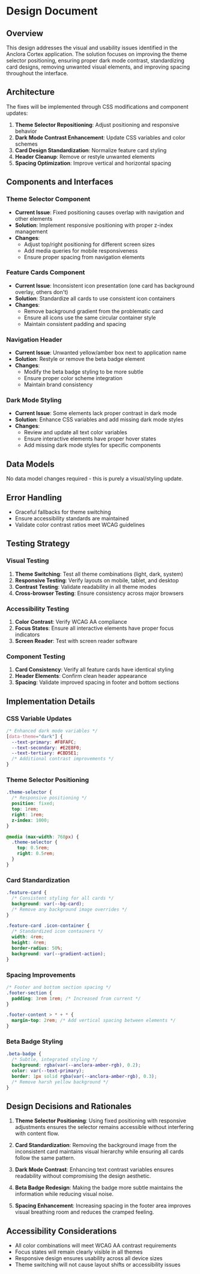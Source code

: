 # Design Document

## Overview

This design addresses the visual and usability issues identified in the Anclora Cortex application. The solution focuses on improving the theme selector positioning, ensuring proper dark mode contrast, standardizing card designs, removing unwanted visual elements, and improving spacing throughout the interface.

## Architecture

The fixes will be implemented through CSS modifications and component updates:

1. **Theme Selector Repositioning**: Adjust positioning and responsive behavior
2. **Dark Mode Contrast Enhancement**: Update CSS variables and color schemes
3. **Card Design Standardization**: Normalize feature card styling
4. **Header Cleanup**: Remove or restyle unwanted elements
5. **Spacing Optimization**: Improve vertical and horizontal spacing

## Components and Interfaces

### Theme Selector Component
- **Current Issue**: Fixed positioning causes overlap with navigation and other elements
- **Solution**: Implement responsive positioning with proper z-index management
- **Changes**:
  - Adjust top/right positioning for different screen sizes
  - Add media queries for mobile responsiveness
  - Ensure proper spacing from navigation elements

### Feature Cards Component
- **Current Issue**: Inconsistent icon presentation (one card has background overlay, others don't)
- **Solution**: Standardize all cards to use consistent icon containers
- **Changes**:
  - Remove background gradient from the problematic card
  - Ensure all icons use the same circular container style
  - Maintain consistent padding and spacing

### Navigation Header
- **Current Issue**: Unwanted yellow/amber box next to application name
- **Solution**: Restyle or remove the beta badge element
- **Changes**:
  - Modify the beta badge styling to be more subtle
  - Ensure proper color scheme integration
  - Maintain brand consistency

### Dark Mode Styling
- **Current Issue**: Some elements lack proper contrast in dark mode
- **Solution**: Enhance CSS variables and add missing dark mode styles
- **Changes**:
  - Review and update all text color variables
  - Ensure interactive elements have proper hover states
  - Add missing dark mode styles for specific components

## Data Models

No data model changes required - this is purely a visual/styling update.

## Error Handling

- Graceful fallbacks for theme switching
- Ensure accessibility standards are maintained
- Validate color contrast ratios meet WCAG guidelines

## Testing Strategy

### Visual Testing
1. **Theme Switching**: Test all theme combinations (light, dark, system)
2. **Responsive Testing**: Verify layouts on mobile, tablet, and desktop
3. **Contrast Testing**: Validate readability in all theme modes
4. **Cross-browser Testing**: Ensure consistency across major browsers

### Accessibility Testing
1. **Color Contrast**: Verify WCAG AA compliance
2. **Focus States**: Ensure all interactive elements have proper focus indicators
3. **Screen Reader**: Test with screen reader software

### Component Testing
1. **Card Consistency**: Verify all feature cards have identical styling
2. **Header Elements**: Confirm clean header appearance
3. **Spacing**: Validate improved spacing in footer and bottom sections

## Implementation Details

### CSS Variable Updates
```css
/* Enhanced dark mode variables */
[data-theme="dark"] {
  --text-primary: #F8FAFC;
  --text-secondary: #E2E8F0;
  --text-tertiary: #CBD5E1;
  /* Additional contrast improvements */
}
```

### Theme Selector Positioning
```css
.theme-selector {
  /* Responsive positioning */
  position: fixed;
  top: 1rem;
  right: 1rem;
  z-index: 1000;
}

@media (max-width: 768px) {
  .theme-selector {
    top: 0.5rem;
    right: 0.5rem;
  }
}
```

### Card Standardization
```css
.feature-card {
  /* Consistent styling for all cards */
  background: var(--bg-card);
  /* Remove any background image overrides */
}

.feature-card .icon-container {
  /* Standardized icon containers */
  width: 4rem;
  height: 4rem;
  border-radius: 50%;
  background: var(--gradient-action);
}
```

### Spacing Improvements
```css
/* Footer and bottom section spacing */
.footer-section {
  padding: 3rem 1rem; /* Increased from current */
}

.footer-content > * + * {
  margin-top: 2rem; /* Add vertical spacing between elements */
}
```

### Beta Badge Styling
```css
.beta-badge {
  /* Subtle, integrated styling */
  background: rgba(var(--anclora-amber-rgb), 0.2);
  color: var(--text-primary);
  border: 1px solid rgba(var(--anclora-amber-rgb), 0.3);
  /* Remove harsh yellow background */
}
```

## Design Decisions and Rationales

1. **Theme Selector Positioning**: Using fixed positioning with responsive adjustments ensures the selector remains accessible without interfering with content flow.

2. **Card Standardization**: Removing the background image from the inconsistent card maintains visual hierarchy while ensuring all cards follow the same pattern.

3. **Dark Mode Contrast**: Enhancing text contrast variables ensures readability without compromising the design aesthetic.

4. **Beta Badge Redesign**: Making the badge more subtle maintains the information while reducing visual noise.

5. **Spacing Enhancement**: Increasing spacing in the footer area improves visual breathing room and reduces the cramped feeling.

## Accessibility Considerations

- All color combinations will meet WCAG AA contrast requirements
- Focus states will remain clearly visible in all themes
- Responsive design ensures usability across all device sizes
- Theme switching will not cause layout shifts or accessibility issues